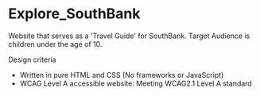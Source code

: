 # Explore_SouthBank
Website that serves as a 'Travel Guide' for SouthBank. Target Audience is children under the age of 10.

Design criteria
- Written in pure HTML and CSS (No frameworks or JavaScript) 
- WCAG Level A accessible website: Meeting WCAG2.1 Level A standard
